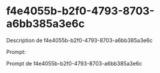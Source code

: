 # f4e4055b-b2f0-4793-8703-a6bb385a3e6c

Description de f4e4055b-b2f0-4793-8703-a6bb385a3e6c

Prompt:

Prompt de f4e4055b-b2f0-4793-8703-a6bb385a3e6c